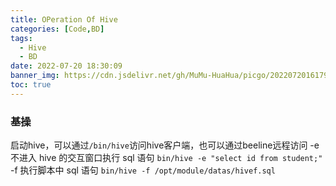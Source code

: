 ```yaml
---
title: OPeration Of Hive
categories: [Code,BD]
tags:
  - Hive
  - BD
date: 2022-07-20 18:30:09
banner_img: https://cdn.jsdelivr.net/gh/MuMu-HuaHua/picgo/202207201617927.jpg
toc: true
---
```

### 基操
启动hive，可以通过`/bin/hive`访问hive客户端，也可以通过beeline远程访问
-e 不进入 hive 的交互窗口执行 sql 语句  `bin/hive -e "select id from student;"`
-f 执行脚本中 sql 语句                 `bin/hive -f /opt/module/datas/hivef.sql`



